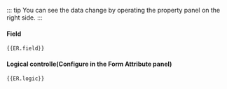 ::: tip
You can see the data change by operating the property panel on the right side.
:::
<script setup>
import { useData } from 'vitepress'
import { inject } from 'vue'
const { page } = useData()
const ER = inject('ER')
</script>

#### Field

``` json-vue
{{ER.field}}
```


#### Logical controlle(Configure in the Form Attribute panel)

``` json-vue
{{ER.logic}}
```
